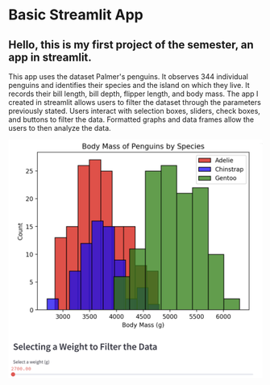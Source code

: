 # Basic Streamlit App
<h2> Hello, this is my first project of the semester, an app in streamlit. </h2>
<p>
This app uses the dataset Palmer's penguins. It observes 344 individual penguins and identifies their species and the island on which they live. It records their bill length, bill depth, flipper length, and body mass. The app I created in streamlit allows users to filter the dataset through the parameters previously stated. Users interact with selection boxes, sliders, check boxes, and buttons to filter the data. Formatted graphs and data frames allow the users to then analyze the data.

![Preview](/basic-streamlit-app/basic-streamlit-app.png)
